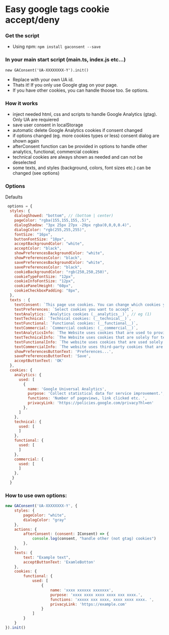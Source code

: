 # Easy google tags cookie accept/deny

### Get the script

- Using npm: `npm install gaconsent --save`

### In your main start script (main.ts, index.js etc...)
`new GAConsent('UA-XXXXXXXX-Y').init()`
 - Replace with your own UA id.
 - Thats it! If you only use Google gtag on your page. 
 - If you have other cookies, you can handle thoose too. Se options.

### How it works
 - inject needed html, css and scripts to handle Google Analytics (gtag). Only UA are requiered
 - save user consent in localStorage
 - automatic delete Google Analytics cookies if consent changed
 - if options changed (eg. more cookies types or less) consent dialog are shown again 
 - afterConsent function can be provided in options to handle other analytics, functional, commercial cookies
 - technical cookies are always shown as needed and can not be deselected
 - some texts, and styles (background, colors, font sizes etc.) can be changed (see options)

### Options

Defaults

```js
 options = {
  styles: {    
    dialogShowed: "bottom", // (bottom | center)
    pageColor: "rgba(155,155,155,.5)",
    dialogShadow: "3px 25px 27px -29px rgba(0,0,0,0.4)",
    dialogColor: "rgb(255,255,255)",
    fontSize: "16px",
    buttonFontSize: "18px",
    acceptBackgroundColor: "white",
    acceptColor: "black",
    showPreferencesBackgroundColor: "white",
    showPreferencesColor: "black",
    savePreferencesBackgroundColor: "white",
    savePreferencesColor: "black",
    cookieBackgroundColor: "rgb(250,250,250)",
    cookieTypeFontSize: "12px",
    cookieInfoFontSize: "12px",
    cookiePanelHeight: "60px",
    cookieCheckboxPadding: "8px",
  },
  texts : {
    textConsent: `This page use cookies. You can change which cookies you want to accept`,
    textPreferences: `Select cookies you want to accept`,
    textAnalytics: `Analytics cookies (__analytics__)`, // eg (1)
    textTechnical: `Technical cookies: (__technical__)`,
    textFunctional: `Functional cookies: (__functional__)`,
    textCommercial: `Commercial cookies: (__commercial__)`,
    textAnalyticsInfo: `The Website uses cookies that are used to provide with statistics.`,
    textTechnicalInfo: `The Website uses cookies that are solely for technical reasons.`,
    textFunctionalInfo: `The website uses cookies that are used solely to make the site more  ser-friendly.`,
    textCommercialInfo: `The website uses third-party cookies that are used to provide the user with relevant advertisements.`,
    showPreferencesButtonText: 'Preferences...',
    savePreferencesButtonText: 'Save',
    acceptButtonText: 'OK'
  },
  cookies: {
    analytics: {
      used: [
        {
          name: 'Google Universal Analytics',
          purpose: 'Collect statistical data for service improvement.',
          functions: 'Number of pageviews, link clicked etc. ',
          privacyLink: 'https://policies.google.com/privacy?hl=en'
        },
      ]
    },
    technical: {
      used: [
      ]
    },
    functional: {
      used: [
      ]
    },
    commercial: {
      used: [
      ]
    },
   }
  }

```
### How to use own options:

```js
new GAConsent('UA-XXXXXXXX-Y', {
    styles: {
        pageColor: "white",
        dialogColor: "gray"
    },
    actions: {
        afterConsent: (consent: IConsent) => {
            console.log(consent, "handle other (not gtag) cookies")
        },
    },
    texts: {
        text: "Example text",
        acceptButtonText: 'ExamleBotton'
    },
    cookies: {
        functional: {
            used: [
                {
                    name: 'xxxx xxxxxx xxxxxxx',
                    purpose: 'xxxx xxxx xxxx xxxx xxx xxxx.',
                    functions: 'xxxxx xxx xxxx, xxxx xxxx xxxx. ',
                    privacyLink: 'https://example.com'
                }
            ]
        }
    }
}).init()

```
